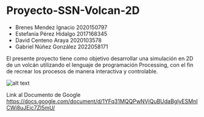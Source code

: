 # Proyecto-SSN-Volcan-2D

- Brenes Mendez Ignacio 2020150797
- Estefanía Pérez Hidalgo 2017168345
- David Centeno Araya 2020103578
- Gabriel Núñez González 2022058171

El presente proyecto tiene como objetivo desarrollar una simulación en 2D de un volcán utilizando el lenguaje de programación Processing, con el fin de recrear los procesos de manera interactiva y controlable.

![alt text](https://www.bgs.ac.uk/wp-content/uploads/2020/04/StructureOfaVolcano_website.jpg)

Link al Documento de Google
https://docs.google.com/document/d/1YFq31MQQPwNVjQuBUdaBglyESMnICWi8uJEic7Zl5mU/
